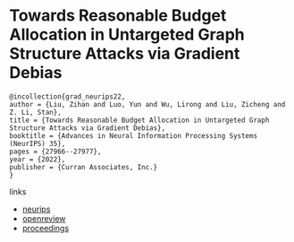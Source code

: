 # Towards Reasonable Budget Allocation in Untargeted Graph Structure Attacks via Gradient Debias

```
@incollection{grad_neurips22,
author = {Liu, Zihan and Luo, Yun and Wu, Lirong and Liu, Zicheng and Z. Li, Stan},
title = {Towards Reasonable Budget Allocation in Untargeted Graph Structure Attacks via Gradient Debias},
booktitle = {Advances in Neural Information Processing Systems (NeurIPS) 35},
pages = {27966--27977},
year = {2022},
publisher = {Curran Associates, Inc.}
}
```

links
- [neurips](https://nips.cc/Conferences/2022/Schedule?showEvent=55252)
- [openreview](https://openreview.net/forum?id=vkGk2HI8oOP)
- [proceedings](https://papers.nips.cc//paper_files/paper/2022/hash/b31aec087b4c9be97d7148dfdf6e062d-Abstract-Conference.html)
